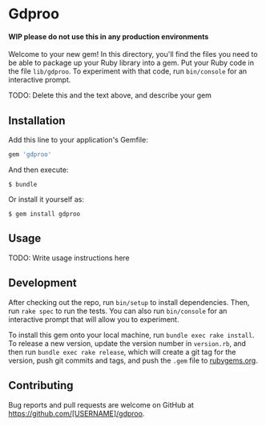 # Gdproo 

#### WIP please do not use this in any production environments

Welcome to your new gem! In this directory, you'll find the files you need to be able to package up your Ruby library into a gem. Put your Ruby code in the file `lib/gdproo`. To experiment with that code, run `bin/console` for an interactive prompt.

TODO: Delete this and the text above, and describe your gem

## Installation

Add this line to your application's Gemfile:

```ruby
gem 'gdproo'
```

And then execute:

    $ bundle

Or install it yourself as:

    $ gem install gdproo

## Usage

TODO: Write usage instructions here

## Development

After checking out the repo, run `bin/setup` to install dependencies. Then, run `rake spec` to run the tests. You can also run `bin/console` for an interactive prompt that will allow you to experiment.

To install this gem onto your local machine, run `bundle exec rake install`. To release a new version, update the version number in `version.rb`, and then run `bundle exec rake release`, which will create a git tag for the version, push git commits and tags, and push the `.gem` file to [rubygems.org](https://rubygems.org).

## Contributing

Bug reports and pull requests are welcome on GitHub at https://github.com/[USERNAME]/gdproo.
